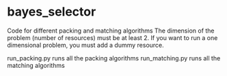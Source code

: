 # bayes_selector

Code for different packing and matching algorithms
The dimension of the problem (number of resources) must be at least 2. If you want to run a one dimensional problem, you must add a dummy resource. 

run_packing.py runs all the packing algorithms
run_matching.py runs all the matching algorithms
